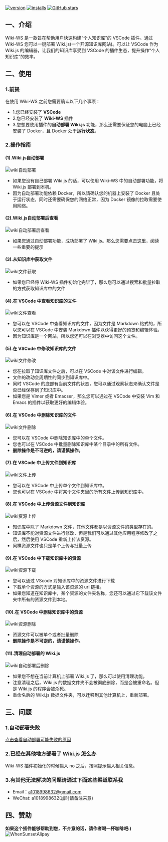 
[![version](https://img.shields.io/vscode-marketplace/v/WhenSunset.Wiki-ws.svg?style=flat-square&label=vscode%20marketplace)](https://marketplace.visualstudio.com/items?itemName=WhenSunset.Wiki-ws) [![installs](https://img.shields.io/vscode-marketplace/d/WhenSunset.Wiki-ws.svg?style=flat-square)](https://marketplace.visualstudio.com/items?itemName=WhenSunset.Wiki-ws) [![GitHub stars](https://img.shields.io/github/stars/PicGo/vs-picgo.svg?style=flat-square&label=github%20stars)](https://github.com/PicGo/vs-picgo)

## 一、介绍

Wiki-WS 是一款旨在帮助用户快速构建“个人知识库”的 VSCode 插件。通过 Wiki-WS 您可以一键部署 Wiki.js(一个开源知识库网站)。可以让 VSCode 作为 Wiki.js 的编辑器，让我们的知识库享受到 VSCode 的插件生态，提升操作“个人知识库“的效率。 

## 二、使用

### 1.前提

在使用 Wiki-WS 之前您需要确认以下几个事项：
- 1.您已经安装了 **VSCode**
- 2.您已经安装了 **Wiki-WS** 插件
- 3.您想要使用插件的**自动部署 Wiki.js** 功能，那么还需要保证您的电脑上已经安装了 Docker，且 Docker 处于**运行状态**。

### 2.操作指南

#### (1).Wiki.js自动部署
![wiki自动部署](https://cdn.jsdelivr.net/gh/whenSunSet/image-lib/wiki自动部署.gif)

- 如果您没有自己部署 Wiki.js 的话，可以使用 Wiki-WS 中的自动部署功能，将 Wiki.js 部署到本机。
- 因为自动部署功能依赖 Docker，所以请确认您的机器上安装了 Docker 且处于运行状态，同时还需要确保您的网络正常，因为 Docker 镜像的拉取需要使用网络。

#### (2).Wiki.js自动部署后查看
![wiki自动部署后查看](https://github.com/whenSunSet/image-lib/blob/master/wiki自动部署后查看.gif?raw=true)
- 如果您通过自动部署功能，成功部署了 Wiki.js。那么您需要点击[这里](http://wiki.heshixi.com/zh/Wiki-ws插件/重要提示)，阅读一些重要的提示

#### (3).从知识库中获取文件
![wiki文件获取](https://github.com/whenSunSet/image-lib/blob/master/wiki文件获取.gif?raw=true)
- 如果您已经将 Wiki-WS 插件初始化完毕了，那么您可以通过搜索和批量拉取的方式获取知识库中的文件

#### (4).在 VSCode 中查看知识库的文件
![wiki文件查看](https://github.com/whenSunSet/image-lib/blob/master/wiki文件查看.gif?raw=true)
- 您可以在 VSCode 中查看知识库的文件，因为文件是 Markdown 格式的，所以您可以在 VSCode 中安装 Markdown 插件以获得更好的预览和编辑体验。
- 因为知识库是一个网站，所以您还可以在浏览器中访问这个文件。

#### (5).在 VSCode 中修改知识库的文件
![wiki文件修改](https://github.com/whenSunSet/image-lib/blob/master/wiki文件修改.gif?raw=true)
- 您在拉取了知识库文件之后，可以在 VSCode 中对该文件进行编辑。
- 文件的改动会周期性的同步到知识库中。
- 同时 VSCode 的底部有当前文件的状态，您可以通过观察状态来确认文件是否已经保存到了知识库中。
- 如果您是 Vimer 或者 Emacser，那么您可以通过在 VSCode 中安装 Vim 和 Emacs 的插件以获取更好的编辑体验。

#### (6).在 VSCode 中删除知识库的文件
![wiki文件删除](https://github.com/whenSunSet/image-lib/blob/master/wiki文件删除.gif?raw=true)
- 您可以在 VSCode 中删除知识库中的单个文件。
- 您也可以在 VSCode 中批量删除知识库中某个目录中的所有文件。
- **删除操作是不可逆的，请谨慎操作。**

#### (7).在 VSCode 中上传文件到知识库
![wiki文件上传](https://github.com/whenSunSet/image-lib/blob/master/wiki文件上传.gif?raw=true)
- 您可以在 VSCode 中上传单个文件到知识库中。
- 您也可以在 VSCode 中将某个文件夹里的所有文件上传到知识库中。

#### (8).在 VSCode 中上传资源文件到知识库
![wiki资源上传](https://github.com/whenSunSet/image-lib/blob/master/wiki资源上传.gif?raw=true)
- 知识库中除了 Markdown 文件，其他文件都是以资源文件的类型存在的。
- 知识库不能对资源文件进行修改，但是我们可以通过其他应用程序修改了之后，然后使用 VSCode 重新上传该资源。
- 同样资源文件也只是单个上传与批量上传

#### (9).在 VSCode 中下载知识库中的资源
![wiki资源下载](https://github.com/whenSunSet/image-lib/blob/master/wiki资源下载.gif?raw=true)
- 您可以通过 VScode 对知识库中的资源文件进行下载
- 下载单个资源的方式是输入该资源的 url 链接。
- 如果您知道在知识库中，某个资源的文件夹名称，您还可以通过它下载该文件夹中所有的资源文件到本地。

#### (10).在 VSCode 中删除知识库中的资源
![wiki资源删除](https://github.com/whenSunSet/image-lib/blob/master/wiki资源删除.gif?raw=true)
- 资源文件可以被单个或者批量删除
- **删除操作是不可逆的，请谨慎操作。**

#### (11).清理自动部署的 Wiki.js
![wiki自动部署后删除](https://github.com/whenSunSet/image-lib/blob/master/wiki自动部署后删除.gif?raw=true)
- 如果您不想在当前计算机上部署 Wiki.js 了，那么可以使用清理功能。
- 注意清理之后，Wiki.js 的数据文件夹不会被彻底删除，而是会被重命名。但是 Wiki.js 的程序会被杀死。
- 重命名后的 Wiki.js 数据文件夹，可以迁移到其他计算机上，重新部署。 


## 三、问题

### 1.自动部署失败

[点击查看自动部署可能失败的原因](http://wiki.heshixi.com/zh/Wiki-ws插件/为什么会失败)

### 2.已经在其他地方部署了 Wiki.js 怎么办

Wiki-WS 插件初始化的时候输入 no 之后，按照提示输入相关信息。

### 3.有其他无法解决的问题请通过下面这些渠道联系我

- Email：a1018998632@gmail.com
- WeChat: a1018998632(加时请备注来意)

## 四、赞助

**如果这个插件能够帮助到您，不介意的话，请作者喝一杯咖啡吧:)**
![WhenSunsetAlipay](https://cdn.jsdelivr.net/gh/whenSunSet/image-lib/WhenSunsetAlipay.jpg)